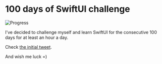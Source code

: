 # 100 days of SwiftUI challenge

![Progress](https://progress-bar.dev/58/?title=67h%2009m%20)


I've decided to challenge myself and learn SwiftUI for the consecutive 100 days for at least an hour a day.

Check [the initial tweet](https://twitter.com/ck3g/status/1188362654324318208).

And wish me luck =)

